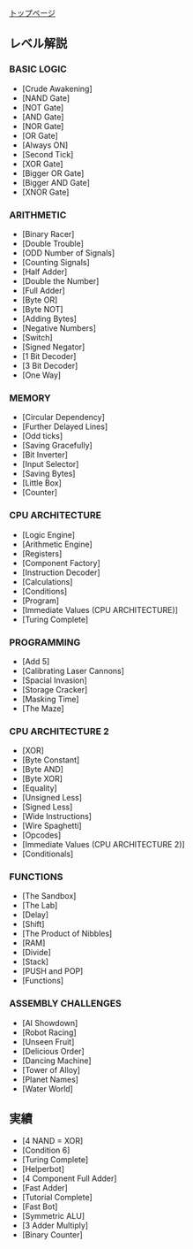 [トップページ](#)

## レベル解説

### BASIC LOGIC

- [Crude Awakening]
- [NAND Gate]
- [NOT Gate]
- [AND Gate]
- [NOR Gate]
- [OR Gate]
- [Always ON]
- [Second Tick]
- [XOR Gate]
- [Bigger OR Gate]
- [Bigger AND Gate]
- [XNOR Gate]

### ARITHMETIC

- [Binary Racer]
- [Double Trouble]
- [ODD Number of Signals]
- [Counting Signals]
- [Half Adder]
- [Double the Number]
- [Full Adder]
- [Byte OR]
- [Byte NOT]
- [Adding Bytes]
- [Negative Numbers]
- [Switch]
- [Signed Negator]
- [1 Bit Decoder]
- [3 Bit Decoder]
- [One Way]

### MEMORY

- [Circular Dependency]
- [Further Delayed Lines]
- [Odd ticks]
- [Saving Gracefully]
- [Bit Inverter]
- [Input Selector]
- [Saving Bytes]
- [Little Box]
- [Counter]

### CPU ARCHITECTURE

- [Logic Engine]
- [Arithmetic Engine]
- [Registers]
- [Component Factory]
- [Instruction Decoder]
- [Calculations]
- [Conditions]
- [Program]
- [Immediate Values (CPU ARCHITECTURE)]
- [Turing Complete]

### PROGRAMMING

- [Add 5]
- [Calibrating Laser Cannons]
- [Spacial Invasion]
- [Storage Cracker]
- [Masking Time]
- [The Maze]

### CPU ARCHITECTURE 2

- [XOR]
- [Byte Constant]
- [Byte AND]
- [Byte XOR]
- [Equality]
- [Unsigned Less]
- [Signed Less]
- [Wide Instructions]
- [Wire Spaghetti]
- [Opcodes]
- [Immediate Values (CPU ARCHITECTURE 2)]
- [Conditionals]

### FUNCTIONS

- [The Sandbox]
- [The Lab]
- [Delay]
- [Shift]
- [The Product of Nibbles]
- [RAM]
- [Divide]
- [Stack]
- [PUSH and POP]
- [Functions]

### ASSEMBLY CHALLENGES

- [AI Showdown]
- [Robot Racing]
- [Unseen Fruit]
- [Delicious Order]
- [Dancing Machine]
- [Tower of Alloy]
- [Planet Names]
- [Water World]

## 実績

- [4 NAND = XOR]
- [Condition 6]
- [Turing Complete]
- [Helperbot]
- [4 Component Full Adder]
- [Fast Adder]
- [Tutorial Complete]
- [Fast Bot]
- [Symmetric ALU]
- [3 Adder Multiply]
- [Binary Counter]

